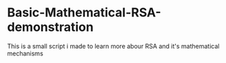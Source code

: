 # Basic-Mathematical-RSA-demonstration
This is a small script i made to learn more abour RSA and it's mathematical mechanisms
